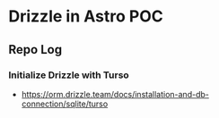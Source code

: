 # Drizzle in Astro POC

## Repo Log

### Initialize Drizzle with Turso

- https://orm.drizzle.team/docs/installation-and-db-connection/sqlite/turso
